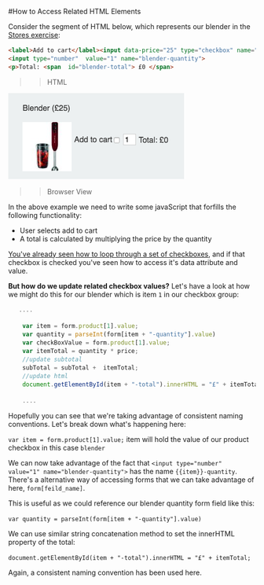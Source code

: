 #How to Access Related HTML Elements 


 Consider the segment of HTML below, which represents our blender in the [ Stores exercise](https://sirus21.gitbooks.io/internet_technology_block_2/content/session17/exercise.html):
  
  
```html 
<label>Add to cart</label><input data-price="25" type="checkbox" name="product" value="blender">  
<input type="number"  value="1" name="blender-quantity"> 
<p>Total: <span  id="blender-total"> £0 </span>
``` 

>> HTML 


![img](img/blender_html_segment.png)
>> Browser View 


In the above example we need to write some javaScript that forfills the following functionality:


* User selects add to cart 
* A total is calculated by multiplying the price by the quantity 


[You've already seen how to loop through a set of checkboxes](https://sirus21.gitbooks.io/internet_technology_block_2/content/session17/using_a_for_loop_to_process_check_boxes.html), and if that checkbox is checked you've seen how to access it's data attribute and value.

**But how do we update related checkbox values?**  Let's have a look at how we might do this for our blender which is item `1` in our checkbox group:

```javascript
   ....
   
	var item = form.product[1].value;
	var quantity = parseInt(form[item + "-quantity"].value)
	var checkBoxValue = form.product[1].value; 
	var itemTotal = quantity * price;
	//update subtotal 
	subTotal = subTotal +  itemTotal;
	//update html
	document.getElementById(item + "-total").innerHTML = "£" + itemTotal;
	
	....
```

Hopefully you can see that we're taking advantage of consistent naming conventions. Let's break down what's happening here:

`var item = form.product[1].value;` item will hold the value of our product checkbox in this case `blender`

We can now take advantage of the fact that `<input type="number"  value="1" name="blender-quantity">` has the name `{{item}}-quantity`.  There's a alternative way of accessing forms that we can take advantage of here,  `form[feild_name]`. 

This is useful as we could reference our blender quantity form field like this:
 

`var quantity = parseInt(form[item + "-quantity"].value)` 


We can use  similar string concatenation method to set the innerHTML property of the total:

`document.getElementById(item + "-total").innerHTML = "£" + itemTotal;`

Again, a consistent naming convention has been used here. 

	


